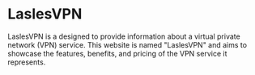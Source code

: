 # LaslesVPN 
LaslesVPN is a designed to provide information about a virtual private network (VPN) service. This website is named "LaslesVPN" and aims to showcase the features, benefits, and pricing of the VPN service it represents.
